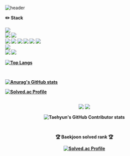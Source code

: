 ![header](https://capsule-render.vercel.app/api?type=venom&color=auto&height=400&section=header&text=Welcome!+Jinny's%20Github&fontSize=70)


<strong> :pencil2: Stack
<br>
<br>
<img src="https://img.shields.io/badge/javascript-F7DF1E?style=for-the-badge&logo=javascript&logoColor=black">   
<img src="https://img.shields.io/badge/html5-E34F26?style=for-the-badge&logo=html5&logoColor=white"> 
<img src="https://img.shields.io/badge/css-1572B6?style=for-the-badge&logo=css3&logoColor=white">  
<img src="https://img.shields.io/badge/github-181717?style=for-the-badge&logo=github&logoColor=white"> 
<img src="https://img.shields.io/badge/git-F05032?style=for-the-badge&logo=git&logoColor=white"> 
<img src="https://img.shields.io/badge/mysql-4479A1?style=for-the-badge&logo=mysql&logoColor=white"> 
<img src="https://img.shields.io/badge/java-007396?style=for-the-badge&logo=java&logoColor=white">
<img src="https://img.shields.io/badge/react-61DAFB?style=for-the-badge&logo=react&logoColor=black"> 
<img src="https://img.shields.io/badge/vue.js-4FC08D?style=for-the-badge&logo=vue.js&logoColor=white">   
<img src="https://img.shields.io/badge/firebase-FFCA28?style=for-the-badge&logo=firebase&logoColor=white">   
<img src="https://img.shields.io/badge/spring-6DB33F?style=for-the-badge&logo=spring&logoColor=white">
<img src="https://img.shields.io/badge/bootstrap-7952B3?style=for-the-badge&logo=bootstrap&logoColor=white">



[![Top Langs](https://github-readme-stats.vercel.app/api/top-langs/?username=aldls819)](https://github.com/anuraghazra/github-readme-stats)

<br>
  

[![Anurag's GitHub stats](https://github-readme-stats.vercel.app/api?username=aldls819)](https://github.com/anuraghazra/github-readme-stats)

[![Solved.ac Profile](http://mazassumnida.wtf/api/generate_badge?boj=aldls819)](https://solved.ac/aldls819)


<div align=center>
	<br>
<img src="https://github-readme-stats.vercel.app/api/top-langs/?username=aldls819&layout=compact">
<img src="https://github-readme-stats.vercel.app/api?username=aldls819&show_icons=true">

![Taehyun's GitHub Contributor stats](https://github-contributor-stats.vercel.app/api?username=aldls819)

<br>
<p>🏆 Baekjoon solved rank 🏆</p>
	
[![Solved.ac Profile](http://mazassumnida.wtf/api/v2/generate_badge?boj=aldls819)](https://solved.ac/aldls819)
</div>
<br>
  
